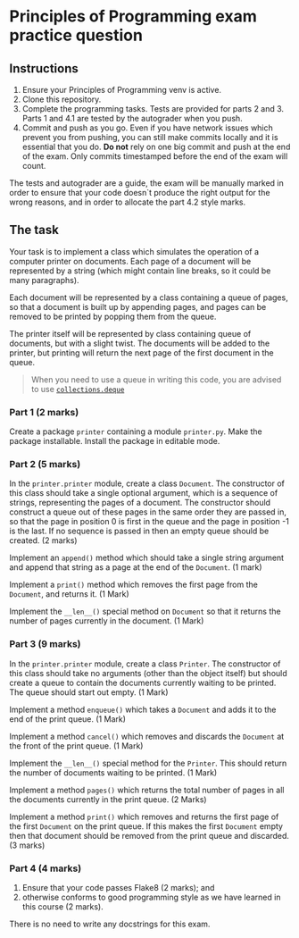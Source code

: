 # Principles of Programming exam practice question

## Instructions


1. Ensure your Principles of Programming venv is active.
2. Clone this repository.
3. Complete the programming tasks. Tests are provided for parts 2 and 3.
   Parts 1 and 4.1 are tested by the autograder when you push.
4. Commit and push as you go. Even if you have network issues which prevent you
   from pushing, you can still make commits locally and it is essential that
   you do. **Do not** rely on one big commit and push at the
   end of the exam. Only commits timestamped before the end of the exam
   will count.

The tests and autograder are a guide, the exam will be manually marked in order
to ensure that your code doesn`t produce the right output for the wrong reasons,
and in order to allocate the part 4.2 style marks.

## The task

Your task is to implement a class which simulates the operation of a computer
printer on documents. Each page of a document will be represented by a string
(which might contain line breaks, so it could be many paragraphs). 

Each document will be represented by a class containing a queue of pages, so that a document is built up
by appending pages, and pages can be removed to be printed by popping them from
the queue.

The printer itself will be represented by class containing queue of documents, but with a slight
twist. The documents will be added to the printer, but printing will return the
next page of the first document in the queue.

> When you need to use a queue in writing this code, you are advised to use [`collections.deque`](https://docs.python.org/3/library/collections.html#collections.deque)
 
### Part 1 (2 marks)

Create a package `printer` containing a module `printer.py`. Make the package
installable. Install the package in editable mode.

### Part 2 (5 marks)

In the `printer.printer` module, create a class `Document`. The constructor of
this class should take a single optional argument, which is a sequence of
strings, representing the pages of a document. The constructor should construct
a queue out of these pages in the same order they are passed in, so that the
page in position 0 is first in the queue and the page in position -1 is the
last. If no sequence is passed in then an empty queue should be created. (2 marks)

Implement an `append()` method which should take a single string argument and
append that string as a page at the end of the `Document`. (1 mark)

Implement a `print()` method which removes the first page from the `Document`, and
returns it. (1 Mark)

Implement the `__len__()` special method on `Document` so that it returns the
number of pages currently in the document. (1 Mark)

### Part 3 (9 marks)

In the `printer.printer` module, create a class `Printer`. The constructor of
this class should take no arguments (other than the object itself) but should
create a queue to contain the documents currently waiting to be printed. The
queue should start out empty. (1 Mark)

Implement a method `enqueue()` which takes a `Document` and adds it to the end
of the print queue. (1 Mark)

Implement a method `cancel()` which removes and discards the `Document` at the
front of the print queue. (1 Mark)

Implement the `__len__()` special method for the `Printer`. This should return
the number of documents waiting to be printed. (1 Mark)

Implement a method `pages()` which returns the total number of pages in all the
documents currently in the print queue. (2 Marks)

Implement a method `print()` which removes and returns the first page of the
first `Document` on the print queue. If this makes the first `Document` empty
then that document should be removed from the print queue and discarded. (3 marks)

### Part 4 (4 marks)

1. Ensure that your code passes Flake8 (2 marks); and 
2. otherwise conforms to good programming style as we have learned in this
   course (2 marks).

There is no need to write any docstrings for this exam.
